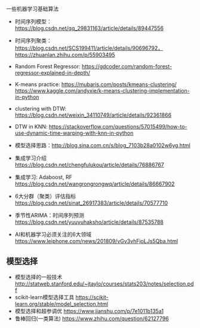 一些机器学习基础算法

* 时间序列模型：https://blog.csdn.net/qq_29831163/article/details/89447556
* 时间序列聚类：https://blog.csdn.net/SCS199411/article/details/90696792， https://zhuanlan.zhihu.com/p/55903495
* Random Forest Regressor: https://gdcoder.com/random-forest-regressor-explained-in-depth/
* K-means practice: https://mubaris.com/posts/kmeans-clustering/ https://www.kaggle.com/andyxie/k-means-clustering-implementation-in-python 

* clustering with DTW: https://blog.csdn.net/weixin_34110749/article/details/92361866  
* DTW in KNN: https://stackoverflow.com/questions/57015499/how-to-use-dynamic-time-warping-with-knn-in-python 
* 模型选择思路：http://blog.sina.com.cn/s/blog_7103b28a0102w6yg.html
* 集成学习介绍  https://blog.csdn.net/chengfulukou/article/details/76886767
* 集成学习: Adaboost, RF  https://blog.csdn.net/wangrongrongwq/article/details/86667902
* 6大分群（聚类）评估指标 https://blog.csdn.net/sinat_26917383/article/details/70577710
* 季节性ARIMA：时间序列预测 https://blog.csdn.net/yuuyuhaksho/article/details/87535788
* AI和机器学习必须关注的6大领域  https://www.leiphone.com/news/201809/vGv3vhFjoLJs5Qba.html

## 模型选择
* 模型选择的一般技术 http://statweb.stanford.edu/~jtaylo/courses/stats203/notes/selection.pdf
* scikit-learn模型选择工具 https://scikit-learn.org/stable/model_selection.html
* 模型选择和超参调优 https://www.jianshu.com/p/7e1011b135a1
* 鲁棒回归(一类算法) https://www.zhihu.com/question/62127796 
